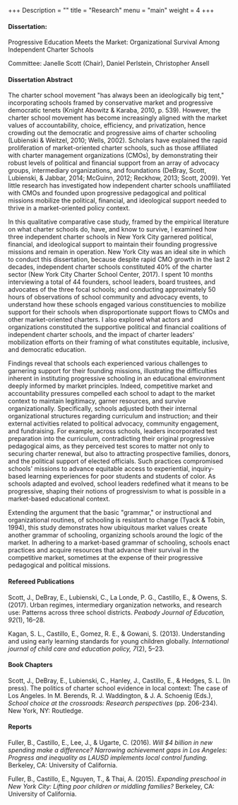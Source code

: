+++
Description = ""
title = "Research"
menu = "main"
weight = 4
+++

#### Dissertation:  
Progressive Education Meets the Market: Organizational Survival Among Independent Charter Schools

Committee: Janelle Scott (Chair), Daniel Perlstein, Christopher Ansell

#### Dissertation Abstract
The charter school movement "has always been an ideologically big tent," incorporating schools framed by conservative market and progressive democratic tenets (Knight Abowitz & Karaba, 2010, p. 539). However, the charter school movement has become increasingly aligned with the market values of accountability, choice, efficiency, and privatization, hence crowding out the democratic and progressive aims of charter schooling (Lubienski & Weitzel, 2010; Wells, 2002). Scholars have explained the rapid proliferation of market-oriented charter schools, such as those affiliated with charter management organizations (CMOs), by demonstrating their robust levels of political and financial support from an array of advocacy groups, intermediary organizations, and foundations (DeBray, Scott, Lubienski, & Jabbar, 2014; McGuinn, 2012; Reckhow, 2013; Scott, 2009). Yet little research has investigated how independent charter schools unaffiliated with CMOs and founded upon progressive pedagogical and political missions mobilize the political, financial, and ideological support needed to thrive in a market-oriented policy context.  

In this qualitative comparative case study, framed by the empirical literature on what charter schools do, have, and know to survive, I examined how three independent charter schools in New York City garnered political, financial, and ideological support to maintain their founding progressive missions and remain in operation. New York City was an ideal site in which to conduct this dissertation, because despite rapid CMO growth in the last 2 decades, independent charter schools constituted 40% of the charter sector (New York City Charter School Center, 2017). I spent 10 months interviewing a total of 44 founders, school leaders, board trustees, and advocates of the three focal schools; and conducting approximately 50 hours of observations of school community and advocacy events, to understand how these schools engaged various constituencies to mobilize support for their schools when disproportionate support flows to CMOs and other market-oriented charters. I also explored what actors and organizations constituted the supportive political and financial coalitions of independent charter schools, and the impact of charter leaders' mobilization efforts on their framing of what constitutes equitable, inclusive, and democratic education.  

Findings reveal that schools each experienced various challenges to garnering support for their founding missions, illustrating the difficulties inherent in instituting progressive schooling in an educational environment deeply informed by market principles. Indeed, competitive market and accountability pressures compelled each school to adapt to the market context to maintain legitimacy, garner resources, and survive organizationally. Specifically, schools adjusted both their internal organizational structures regarding curriculum and instruction; and their external activities related to political advocacy, community engagement, and fundraising. For example, across schools, leaders incorporated test preparation into the curriculum, contradicting their original progressive pedagogical aims, as they perceived test scores to matter not only to securing charter renewal, but also to attracting prospective families, donors, and the political support of elected officials. Such practices compromised schools' missions to advance equitable access to experiential, inquiry-based learning experiences for poor students and students of color. As schools adapted and evolved, school leaders redefined what it means to be progressive, shaping their notions of progressivism to what is possible in a market-based educational context.  

Extending the argument that the basic "grammar," or instructional and organizational routines, of schooling is resistant to change (Tyack & Tobin, 1994), this study demonstrates how ubiquitous market values create another grammar of schooling, organizing schools around the logic of the market. In adhering to a market-based grammar of schooling, schools enact practices and acquire resources that advance their survival in the competitive market, sometimes at the expense of their progressive pedagogical and political missions.

#### Refereed Publications  
Scott, J., DeBray, E., Lubienski, C., La Londe, P. G., Castillo, E., & Owens, S. (2017). Urban regimes, intermediary organization networks, and research use: Patterns across three school districts. *Peabody Journal of Education, 92*(1), 16–28.  

Kagan, S. L., Castillo, E., Gomez, R. E., & Gowani, S. (2013). Understanding and using early learning standards for young children globally. *International journal of child care and education policy, 7*(2), 5–23.

#### Book Chapters  
Scott, J., DeBray, E., Lubienski, C., Hanley, J., Castillo, E., & Hedges, S. L. (In press). The politics of charter school evidence in local context: The case of Los Angeles. In M. Berends, R. J. Waddington, & J. A. Schoenig (Eds.), *School choice at the crossroads: Research perspectives* (pp. 206-234). New York, NY: Routledge.

#### Reports  
Fuller, B., Castillo, E., Lee, J., & Ugarte, C. (2016). *Will $4 billion in new spending make a difference? Narrowing achievement gaps in Los Angeles: Progress and inequality as LAUSD implements local control funding.* Berkeley, CA: University of California.  

Fuller, B., Castillo, E., Nguyen, T., & Thai, A. (2015). *Expanding preschool in New York City: Lifting poor children or middling families?* Berkeley, CA: University of California.
